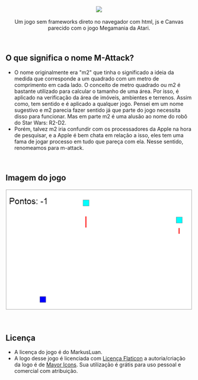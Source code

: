 <br/>

<p align="center">
  <img src="https://cdn-icons-png.flaticon.com/512/5442/5442086.png" width="80px"/>
</p>

<p align="center">
  Um jogo sem frameworks direto no navegador com html, js e Canvas parecido com o jogo Megamania da Atari.
</p>

<br/>

## O que significa o nome M-Attack?
- O nome originalmente era "m2" que tinha o significado a ideia da medida que corresponde a um quadrado com um metro de comprimento em cada lado.  O conceito de metro quadrado ou m2 é bastante utilizado para calcular o tamanho de uma área.  Por isso, é aplicado na verificação da área de imóveis, ambientes e terrenos. Assim como, tem sentido e é aplicado a qualquer jogo. Pensei em um nome sugestivo e m2 parecia fazer sentido já que parte do jogo necessita disso para funcionar.  Mas em parte m2 é uma alusão ao nome do robô do Star Wars: R2-D2.
- Porém, talvez m2 iria confundir com os processadores da Apple na hora de pesquisar, e a Apple é bem chata em relação a isso, eles tem uma fama de jogar processo em tudo que pareça com ela. Nesse sentido, renomeamos para m-attack.

<br/>

<h2 align="left"> Imagem do jogo </h2>

<p align="left">
  <img src="./img/img1.png"/>
</p>

<br/>

## Licença
- A licença do jogo é do MarkusLuan.
- A logo desse jogo é licenciada com [Licença Flaticon](https://www.flaticon.com/br/icone-gratis/area_5442086) a autoria/criação da logo é de [Mayor Icons](https://www.flaticon.com/br/autores/mayor-icons). Sua utilização é grátis para uso pessoal e comercial com atribuição.
